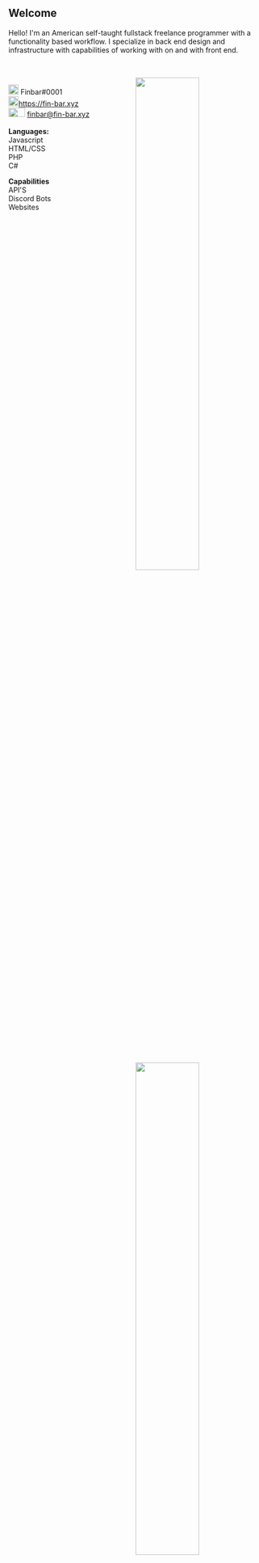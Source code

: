 ## Welcome

Hello! I'm an American self-taught fullstack freelance programmer with a functionality based workflow. I specialize in back end design and infrastructure with capabilities of working with on and with front end.

##

<br>
<img width="50%" align="right" src="https://github-readme-stats.vercel.app/api?username=OneAndonlyFinbar&theme=dark&include_all_commits=true">
<img width="50%" align="right" src="https://github-readme-stats.vercel.app/api/top-langs/?username=OneAndonlyFinbar&theme=dark&layout=compact">

<img width="20px" height="20px" src="https://www.freepnglogos.com/uploads/discord-logo-png/discord-logo-logodownload-download-logotipos-1.png"> Finbar#0001<br>
<img width="20px" height="20px" src="https://icon2.cleanpng.com/20180606/pr/kisspng-hyperlink-computer-icons-link-bait-5b1774f993d015.2452423615282639296055.jpg">https://fin-bar.xyz<br>
<img width="33px" height="18px" src="https://www.pinclipart.com/picdir/middle/74-749851_happy-childrens-childcare-email-logo-transparent-png-clipart.png"> finbar@fin-bar.xyz<br>
<br>**Languages:** <br>
Javascript <br>
HTML/CSS <br>
PHP <br>
C#

**Capabilities** <br>
API'S <br>
Discord Bots <br>
Websites <br>
